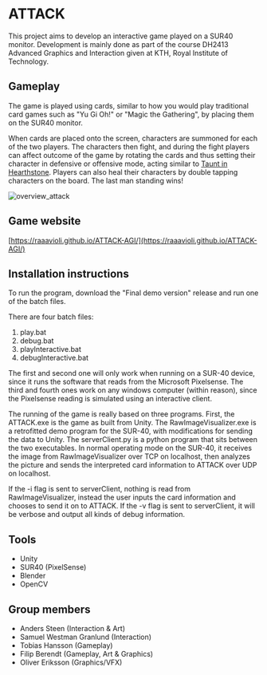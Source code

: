 # ATTACK
This project aims to develop an interactive game played on a SUR40 monitor.
Development is mainly done as part of the course DH2413 Advanced Graphics and Interaction 
given at KTH, Royal Institute of Technology.

## Gameplay
The game is played using cards, similar to how you would play traditional card 
games such as "Yu Gi Oh!" or "Magic the Gathering", by placing them on the SUR40 monitor.

When cards are placed onto the screen, characters are summoned for each of the two players.
The characters then fight, and during the fight players can affect outcome of the game by rotating the cards and thus setting their character in defensive or offensive mode, acting similar to [Taunt in Hearthstone](https://hearthstone.fandom.com/wiki/Taunt). Players can also heal their characters by double tapping characters on the board. The last man standing wins!

![overview_attack](https://user-images.githubusercontent.com/32779655/140800789-2fb96b88-7bc5-462f-966a-fdc143a1a74c.png)

## Game website

[https://raaavioli.github.io/ATTACK-AGI/](https://raaavioli.github.io/ATTACK-AGI/)

## Installation instructions

To run the program, download the "Final demo version" release and run one of the batch files.

There are four batch files:
1. play.bat
2. debug.bat
3. playInteractive.bat
4. debugInteractive.bat

The first and second one will only work when running on a SUR-40 device, since it runs the software that reads from the Microsoft Pixelsense. The third and fourth ones work on any windows computer (within reason), since the Pixelsense reading is simulated using an interactive client.

The running of the game is really based on three programs. First, the ATTACK.exe is the game as built from Unity. The RawImageVisualizer.exe is a retrofitted demo program for the SUR-40, with modifications for sending the data to Unity. The serverClient.py is a python program that sits between the two executables. In normal operating mode on the SUR-40, it receives the image from RawImageVisualizer over TCP on localhost, then analyzes the picture and sends the interpreted card information to ATTACK over UDP on localhost. 

If the -i flag is sent to serverClient, nothing is read from RawImageVisualizer, instead the user inputs the card information and chooses to send it on to ATTACK. If the -v flag is sent to serverClient, it will be verbose and output all kinds of debug information.

## Tools
- Unity
- SUR40 (PixelSense)
- Blender
- OpenCV

## Group members
- Anders Steen (Interaction & Art)
- Samuel Westman Granlund (Interaction)
- Tobias Hansson (Gameplay)
- Filip Berendt (Gameplay, Art & Graphics)
- Oliver Eriksson (Graphics/VFX)
